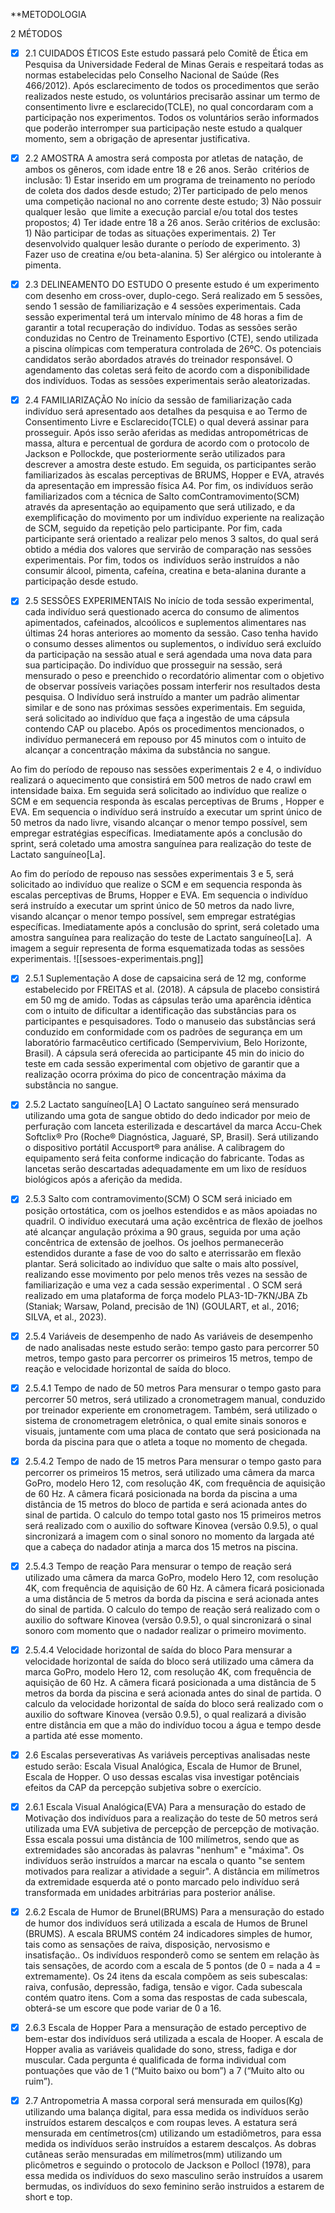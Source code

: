 **METODOLOGIA

2 MÉTODOS

- [x] 2.1 CUIDADOS ÉTICOS
Este estudo passará pelo Comitê de Ética em Pesquisa da Universidade Federal de Minas Gerais e respeitará todas as normas estabelecidas pelo Conselho Nacional de Saúde (Res 466/2012). Após esclarecimento de todos os procedimentos que serão realizados neste estudo, os voluntários precisarão assinar um termo de consentimento livre e esclarecido(TCLE), no qual concordaram com a participação nos experimentos. Todos os voluntários serão informados que poderão interromper  sua participação neste estudo a qualquer momento, sem a obrigação de apresentar justificativa.

- [x] 2.2 AMOSTRA
A amostra será composta por atletas de natação, de ambos os gêneros, com idade entre 18 e 26 anos. Serão  critérios de inclusão: 1) Estar inserido em um programa de treinamento no período de coleta dos dados desde estudo; 2)Ter participado de pelo menos uma competição nacional no ano corrente deste estudo; 3) Não possuir qualquer lesão  que limite a execução parcial e/ou total dos testes propostos; 4) Ter idade entre 18 a 26 anos. Serão critérios de exclusão: 1) Não participar de todas as situações experimentais. 2) Ter desenvolvido qualquer lesão durante o período de experimento. 3) Fazer uso de creatina e/ou beta-alanina. 5) Ser alérgico ou intolerante à pimenta. 

- [x] 2.3 DELINEAMENTO DO ESTUDO
O presente estudo é um experimento com desenho em cross-over, duplo-cego. Será realizado em 5 sessões, sendo 1 sessão de familiarização e 4 sessões experimentais. Cada sessão experimental terá um intervalo mínimo de 48 horas a fim de garantir a total recuperação do indivíduo. Todas as sessões serão conduzidas no Centro de Treinamento Esportivo (CTE), sendo utilizada a piscina olímpicas com temperatura controlada de 26ºC. Os potenciais candidatos serão abordados através do treinador responsável. O agendamento das coletas será feito de acordo com a disponibilidade dos indivíduos. Todas as sessões experimentais serão aleatorizadas.


- [x] 2.4 FAMILIARIZAÇÃO
No início da sessão de familiarização cada indivíduo será apresentado aos detalhes da pesquisa e ao Termo de Consentimento Livre e Esclarecido(TCLE) o qual deverá assinar para prosseguir. Após isso serão aferidas as medidas antropométricas de massa, altura e percentual de gordura de acordo com o protocolo de Jackson e Pollockde, que posteriormente serão utilizados para descrever a amostra deste estudo. Em seguida, os participantes serão familiarizados  às escalas perceptivas de BRUMS, Hopper e EVA, através da apresentação em impressão física A4. Por fim, os indivíduos serão familiarizados com a técnica de Salto comContramovimento(SCM) através da apresentação ao equipamento que será utilizado, e da exemplificação do movimento por um indivíduo experiente na realização de SCM, seguido da repetição pelo participante. Por fim, cada participante será orientado a realizar pelo menos 3 saltos, do qual será obtido a média dos valores que servirão de comparação nas sessões  experimentais. Por fim, todos os  indivíduos serão instruídos a não consumir álcool, pimenta, cafeína, creatina e beta-alanina durante a participação desde estudo.



- [x] 2.5 SESSÕES EXPERIMENTAIS
No início de toda sessão experimental, cada indivíduo será questionado acerca do consumo de alimentos apimentados, cafeinados, alcoólicos e suplementos alimentares nas últimas 24 horas anteriores ao momento da sessão. Caso tenha havido o consumo desses alimentos ou suplementos, o indivíduo será excluído da participação na sessão atual e será agendada uma nova data para sua participação. Do indivíduo que prosseguir na sessão, será mensurado o peso e preenchido o recordatório alimentar com o objetivo de observar possíveis variações possam interferir nos resultados desta pesquisa. O Indivíduo será instruído a manter um padrão alimentar similar e de sono nas próximas sessões experimentais. Em seguida, será solicitado ao indivíduo que faça a ingestão de uma cápsula contendo CAP ou placebo. Após os procedimentos mencionados, o indivíduo permanecerá em repouso por 45 minutos com o intuito de alcançar a concentração máxima da substância no sangue. 

Ao fim do período de repouso nas sessões experimentais 2 e 4, o indivíduo realizará o aquecimento que consistirá em 500 metros de nado crawl em intensidade baixa. Em seguida será solicitado ao indivíduo que realize o SCM e em sequencia responda às escalas perceptivas de Brums , Hopper e EVA. Em sequencia o indivíduo será instruído a executar um sprint único de 50 metros da nado livre, visando alcançar o menor tempo possível, sem empregar estratégias específicas. Imediatamente após a conclusão do sprint, será coletado uma amostra sanguínea para realização do teste de Lactato sanguíneo[La]. 

Ao fim do período de repouso nas sessões experimentais 3 e 5, será solicitado ao indivíduo que realize o SCM e em sequencia responda às escalas perceptivas de Brums, Hopper e EVA. Em sequencia o indivíduo será instruído a executar um sprint único de 50 metros da nado livre, visando alcançar o menor tempo possível, sem empregar estratégias específicas. Imediatamente após a conclusão do sprint, será coletado uma amostra sanguínea para realização do teste de Lactato sanguíneo[La].  A imagem a seguir representa de forma esquematizada todas as sessões experimentais.
![[sessoes-experimentais.png]]

  

- [x] 2.5.1 Suplementação
A dose de capsaicina será de 12 mg, conforme estabelecido por FREITAS et al. (2018). A cápsula de placebo consistirá em 50 mg de amido. Todas as cápsulas terão uma aparência idêntica com o intuito de dificultar a identificação das substâncias para os participantes e pesquisadores. Todo o manuseio das substâncias será conduzido em conformidade com os padrões de segurança em um laboratório farmacêutico certificado (Sempervivium, Belo Horizonte, Brasil). A cápsula será oferecida ao participante 45 min do inicio do teste em cada sessão experimental com objetivo de garantir que a realização ocorra próxima do pico de concentração máxima da substância no sangue. 

  

- [x] 2.5.2 Lactato sanguíneo[LA]
O Lactato sanguíneo será mensurado utilizando uma gota de sangue obtido do dedo indicador por meio de perfuração com lanceta esterilizada e descartável da marca Accu-Chek Softclix® Pro (Roche® Diagnóstica, Jaguaré, SP, Brasil). Será utilizando o dispositivo portátil Accusport® para análise. A calibragem do equipamento será feita conforme indicação do fabricante. Todas as lancetas serão descartadas adequadamente em um lixo de resíduos biológicos após a aferição da medida.

  

- [x] 2.5.3 Salto com contramovimento(SCM)
O SCM será iniciado em posição ortostática, com os joelhos estendidos e as mãos apoiadas no quadril. O indivíduo executará uma ação excêntrica de flexão de joelhos até alcançar angulação próxima a 90 graus, seguida por uma ação concêntrica de extensão de joelhos. Os joelhos permanecerão estendidos durante a fase de voo do salto e aterrissarão em flexão plantar. Será solicitado ao indivíduo que salte o mais alto possível, realizando esse movimento por pelo menos três vezes na sessão de familiarização e uma vez a cada sessão experimental . O SCM será realizado em uma plataforma de força modelo PLA3-1D-7KN/JBA Zb (Staniak; Warsaw, Poland, precisão de 1N) (GOULART, et al., 2016; SILVA, et al., 2023).

- [x] 2.5.4 Variáveis de desempenho de nado
As variáveis de desempenho de nado analisadas neste estudo serão: tempo gasto para percorrer 50 metros, tempo gasto para percorrer os primeiros 15 metros, tempo de reação e velocidade horizontal de saída do bloco.

- [x] 2.5.4.1 Tempo de nado de 50 metros
Para mensurar o tempo gasto para percorrer 50 metros, será utilizado a cronometragem manual, conduzido por treinador experiente em cronometragem. Também, será utilizado o sistema de cronometragem eletrônica, o qual emite sinais sonoros e visuais, juntamente com uma placa de contato que será posicionada na borda da piscina para que o atleta a toque no momento de chegada.

- [x] 2.5.4.2 Tempo de nado de 15 metros
Para mensurar o tempo gasto para percorrer os primeiros 15 metros, será utilizado uma câmera da marca GoPro, modelo Hero 12, com resolução 4K, com frequência de aquisição de 60 Hz. A câmera ficará posicionada na borda da piscina a uma distância de 15 metros do bloco de partida e será acionada antes do sinal de partida. O calculo do tempo total gasto nos 15 primeiros metros será realizado com o auxilio do software Kinovea (versão 0.9.5), o qual sincronizará a imagem com o sinal sonoro no momento da largada até que a cabeça do nadador atinja a marca dos 15 metros na piscina.

- [x] 2.5.4.3 Tempo de reação 
Para mensurar o tempo de reação será utilizado uma câmera da marca GoPro, modelo Hero 12, com resolução 4K, com frequência de aquisição de 60 Hz. A câmera ficará posicionada a uma distância de 5 metros da borda da piscina e será acionada antes do sinal de partida. O calculo do tempo de reação será realizado com o auxilio do software Kinovea (versão 0.9.5), o qual sincronizará o sinal sonoro com momento que o nadador realizar o primeiro movimento.

- [x] 2.5.4.4 Velocidade horizontal de saída do bloco 
Para mensurar a velocidade horizontal de saída do bloco será utilizado uma câmera da marca GoPro, modelo Hero 12, com resolução 4K, com frequência de aquisição de 60 Hz. A câmera ficará posicionada a uma distância de 5 metros da borda da piscina e será acionada antes do sinal de partida. O calculo da velocidade horizontal de saída do bloco será realizado com o auxilio do software Kinovea (versão 0.9.5), o qual realizará a divisão entre distância em que a mão do indivíduo tocou a água e tempo desde a partida até esse momento.

- [x] 2.6 Escalas perseverativas
As variáveis perceptivas analisadas neste estudo serão: Escala Visual Analógica,  Escala de Humor de Brunel, Escala de Hopper. O uso dessas escalas visa investigar potênciais efeitos da CAP da percepção subjetiva sobre o exercício.

- [x] 2.6.1 Escala Visual Analógica(EVA)
Para a mensuração do estado de Motivação dos indivíduos para a realização do teste de 50 metros será utilizada uma EVA subjetiva de percepção de percepção de motivação. Essa escala possui uma distância de 100 milímetros, sendo que as extremidades são ancoradas às palavras "nenhum" e "máxima". Os indivíduos serão instruídos a marcar na escala o quanto "se sentem motivados para realizar a atividade a seguir". A distância em milímetros da extremidade esquerda até o ponto marcado pelo indivíduo será transformada em unidades arbitrárias para posterior análise.

- [x] 2.6.2 Escala de Humor de Brunel(BRUMS)
Para a mensuração do estado de humor dos indivíduos será utilizada a escala de Humos de Brunel (BRUMS). A escala  BRUMS contém 24 indicadores simples de humor, tais como as sensações de raiva, disposição, nervosismo e insatisfação.. Os indivíduos responderõ como se sentem em relação às tais sensações, de acordo com a escala de 5 pontos (de 0 = nada a 4 = extremamente). Os 24 itens da escala compõem as seis subescalas: raiva, confusão, depressão, fadiga, tensão e vigor. Cada subescala contém quatro itens. Com a soma das respostas de cada subescala, obterá-se um escore que pode variar de 0 a 16. 

- [x] 2.6.3 Escala de Hopper
Para a mensuração de estado perceptivo de bem-estar dos indivíduos será utilizada a escala de Hooper. A escala de Hopper avalia as variáveis qualidade do sono, stress, fadiga e dor muscular. Cada pergunta é qualificada de forma individual com pontuações que vão de 1 (“Muito baixo ou bom”) a 7 (“Muito alto ou ruim”).

- [x] 2.7 Antropometria
A massa corporal será mensurada em quilos(Kg) utilizando uma balança digital, para essa medida os indivíduos serão instruídos estarem descalços e com roupas leves. A estatura será mensurada em centímetros(cm) utilizando um estadiômetros, para essa medida os indivíduos serão instruídos a estarem descalços. As dobras cutâneas serão mensuradas em milímetros(mm) utilizando um plicômetros e seguindo o protocolo de Jackson e Pollocl (1978), para essa medida os indivíduos do sexo masculino serão instruídos a usarem bermudas, os indivíduos do sexo feminino serão instruidos  a estarem de short e top. 